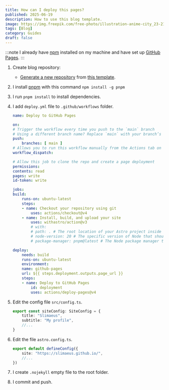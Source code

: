 ```yaml
---
title: How can I deploy this pages?
published: 2025-06-19
description: How to use this blog template.
image: https://img.freepik.com/free-photo/illustration-anime-city_23-2151779690.jpg?t=st=1750384605~exp=1750388205~hmac=cf03bf0255f708cab1d25d7f39870ce72a084d2c1bd937f412667c74049c912c&w=1480
tags: [Blog]
category: Guides
draft: false
---
```


:::note
I already have [npm](https://nodejs.org/en/download) installed on my machine and have set up [GitHub Pages](https://docs.github.com/en/pages/quickstart).
:::
1. Create blog repository:
    - [Generate a new repository](https://github.com/saicaca/fuwari/generate) from [this template](https://github.com/saicaca/fuwari).
1. I install [pnpm](https://pnpm.io) with this command `npm install -g pnpm`
1. I run `pnpm install` to install dependencies.

1. I add `deploy.yml` file to `.github/workflows` folder.
    ```yml title=".github/workflows/deploy.yml"
    name: Deploy to GitHub Pages

    on:
    # Trigger the workflow every time you push to the `main` branch
    # Using a different branch name? Replace `main` with your branch’s name
    push:
        branches: [ main ]
    # Allows you to run this workflow manually from the Actions tab on GitHub.
    workflow_dispatch:

    # Allow this job to clone the repo and create a page deployment
    permissions:
    contents: read
    pages: write
    id-token: write

    jobs:
    build:
        runs-on: ubuntu-latest
        steps:
        - name: Checkout your repository using git
            uses: actions/checkout@v4
        - name: Install, build, and upload your site
            uses: withastro/action@v3
            # with:
            # path: . # The root location of your Astro project inside the repository. (optional)
            # node-version: 20 # The specific version of Node that should be used to build your site. Defaults to 20. (optional)
            # package-manager: pnpm@latest # The Node package manager that should be used to install dependencies and build your site. Automatically detected based on your lockfile. (optional)

    deploy:
        needs: build
        runs-on: ubuntu-latest
        environment:
        name: github-pages
        url: ${{ steps.deployment.outputs.page_url }}
        steps:
        - name: Deploy to GitHub Pages
            id: deployment
            uses: actions/deploy-pages@v4
    ```
1. Edit the config file `src/config.ts`.
    ```ts title="src/config.ts" {2-3}
    export const siteConfig: SiteConfig = {
        title: "Slimaeus",
        subtitle: "My profile",
        //...
    }
    ```
1. Edit the file `astro.config.ts`.
    ```ts title="astro.config.ts" {2-2}
    export default defineConfig({
	    site: "https://slimaeus.github.io/",
        //...
    })
    ```
1. I create `.nojekyll` empty file to the root folder.
1. I commit and push.